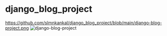 # django_blog_project

https://github.com/slmnkankal/django_blog_project/blob/main/django-blog-project.png
![django-blog-project](https://user-images.githubusercontent.com/94119964/186347529-d9274735-9607-4039-8b2a-ba06ed3b8d37.png)
